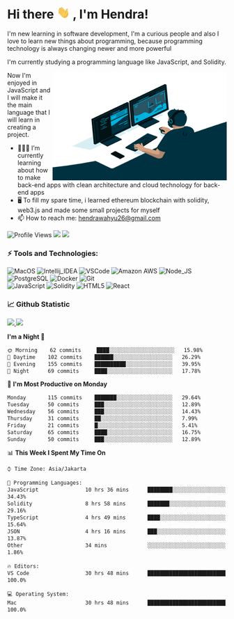 # Hi there <img src="https://raw.githubusercontent.com/whysaputro/whysaputro/master/wave.gif" width="30px"> , I'm Hendra!
  
I'm new learning in software development, I'm a curious people and also I love to learn new things about programming, because programming technology is always changing newer and more powerful

I'm currently studying a programming language like JavaScript, and Solidity.

<img align="right" alt="GIF" src="https://raw.githubusercontent.com/whysaputro/whysaputro/master/code.gif" width="400" height="250" />

Now I'm enjoyed in JavaScript and I will make it the main language that I will learn in creating a project.

- 🧑🏻‍💻 I’m currently learning about how to make back-end apps with clean architecture and cloud technology for back-end apps
- 🖥 To fill my spare time, i learned ethereum blockchain with solidity, web3.js and made some small projects for myself
- 📫 How to reach me: hendrawahyu26@gmail.com
 

![Profile Views](https://gpvc.arturio.dev/whysaputro)
<a href="http://twitter.com/whysaputro"><img src="https://img.shields.io/badge/-twitter-informational?style=flat&logo=Twitter&logoColor=white&color=1DA1F2" /></a>
<a href="https://www.linkedin.com/in/hendra-wahyu-saputro-a48b68212/"><img src="https://img.shields.io/badge/-linkedin-informational?style=flat&logo=linkedin&logoColor=white&color=0077b5" /></a>

### ⚡ Tools and Technologies:
![MacOS](https://img.shields.io/badge/OS-MacOs-informational?style=flat&logo=apple&logoColor=white&color=2bbc8a)
![Intellij_IDEA](https://img.shields.io/badge/IDE-IntelliJ_IDEA-informational?style=flat&logo=intellij-idea&logoColor=white&color=2bbc8a)
![VSCode](https://img.shields.io/badge/Text_Editor-VSCode-informational?style=flat&logo=visual-studio-code&logoColor=white&color=2bbc8a)
![Amazon AWS](https://img.shields.io/badge/Cloud-Amazon_AWS-informational?style=flat&logo=amazon-aws&logoColor=white&color=2bbc8a)
![Node_JS](https://img.shields.io/badge/Tools-Nodejs-informational?style=flat&logo=Node.js&logoColor=white&color=2bbc8a)
![PostgreSQL](https://img.shields.io/badge/Tools-PostgreSQL-informational?style=flat&logo=postgresql&logoColor=white&color=2bbc8a)
![Docker](https://img.shields.io/badge/Tools-Docker-informational?style=flat&logo=docker&logoColor=white&color=2bbc8a)
![Git](https://img.shields.io/badge/Tools-Git-informational?style=flat&logo=git&logoColor=white&color=2bbc8a)
</br>
![JavaScript](https://img.shields.io/badge/Code-JavaScript-informational?style=flat&logo=javascript&logoColor=white&color=2bbc8a)
![Solidity](https://img.shields.io/badge/Code-Solidity-informational?style=flat&logo=solidity&logoColor=white&color=2bbc8a)
![HTML5](https://img.shields.io/badge/Code-HTML5-informational?style=flat&logo=html5&logoColor=white&color=2bbc8a)
![React](https://img.shields.io/badge/Code-React-informational?style=flat&logo=react&logoColor=white&color=2bbc8a)

  
### 📈 Github Statistic
<p align="left" dir="auto">
    <a href="https://github.com/whysaputro">
      <img height="150em" src="https://github-readme-stats-eight-theta.vercel.app/api?username=whysaputro&show_icons=true&theme=ayu-mirage&include_all_commits=true&count_private=true" style="max-width: 100%;"/>
      <img height="150em" src="https://github-readme-stats-eight-theta.vercel.app/api/top-langs/?username=whysaputro&layout=compact&langs_count=8&theme=ayu-mirage" style="max-width: 100%;"/>
    </a>
</p>

<!--START_SECTION:waka-->
**I'm a Night 🦉** 

```text
🌞 Morning    62 commits     ████░░░░░░░░░░░░░░░░░░░░░   15.98% 
🌆 Daytime    102 commits    ██████░░░░░░░░░░░░░░░░░░░   26.29% 
🌃 Evening    155 commits    ██████████░░░░░░░░░░░░░░░   39.95% 
🌙 Night      69 commits     ████░░░░░░░░░░░░░░░░░░░░░   17.78%

```
📅 **I'm Most Productive on Monday** 

```text
Monday       115 commits    ███████░░░░░░░░░░░░░░░░░░   29.64% 
Tuesday      50 commits     ███░░░░░░░░░░░░░░░░░░░░░░   12.89% 
Wednesday    56 commits     ███░░░░░░░░░░░░░░░░░░░░░░   14.43% 
Thursday     31 commits     ██░░░░░░░░░░░░░░░░░░░░░░░   7.99% 
Friday       21 commits     █░░░░░░░░░░░░░░░░░░░░░░░░   5.41% 
Saturday     65 commits     ████░░░░░░░░░░░░░░░░░░░░░   16.75% 
Sunday       50 commits     ███░░░░░░░░░░░░░░░░░░░░░░   12.89%

```


📊 **This Week I Spent My Time On** 

```text
⌚︎ Time Zone: Asia/Jakarta

💬 Programming Languages: 
JavaScript               10 hrs 36 mins      ████████░░░░░░░░░░░░░░░░░   34.43% 
Solidity                 8 hrs 58 mins       ███████░░░░░░░░░░░░░░░░░░   29.16% 
TypeScript               4 hrs 49 mins       ████░░░░░░░░░░░░░░░░░░░░░   15.64% 
JSON                     4 hrs 16 mins       ███░░░░░░░░░░░░░░░░░░░░░░   13.87% 
Other                    34 mins             ░░░░░░░░░░░░░░░░░░░░░░░░░   1.86%

🔥 Editors: 
VS Code                  30 hrs 48 mins      █████████████████████████   100.0%

💻 Operating System: 
Mac                      30 hrs 48 mins      █████████████████████████   100.0%

```


<!--END_SECTION:waka-->
